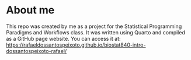 # About me

This repo was created by me as a project for the Statistical Programming Paradigms and Workflows class. It was written using Quarto and compiled as a GitHub page website. You can access it at: https://rafaeldossantospeixoto.github.io/biostat840-intro-dossantospeixoto-rafael/
